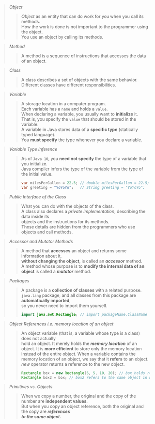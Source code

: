 > _Object_
>
> > _Object_ as an entity that can do work for you when you call its methods.  
> > How the work is done is not important to the programmer using the object.  
> > You use an object by calling its methods.

> _Method_
>
> > A method is a sequence of instructions that accesses the data of an object.

> _Class_
>
> > A class describes a set of objects with the same behavior.  
> > Different classes have different responsibilities.

> _Variable_
>
> > A storage location in a computer program.  
> > Each variable has a `name` and holds a `value`.  
> > When declaring a variable, you usually want to **initialize** it.  
> > That is, you specify the `value` that should be stored in the variable.  
> > A variable in Java stores data of a **specific type** (statically typed language).  
> > You **must specify** the type whenever you declare a variable.

> _Variable Type Inference_
>
> > As of `Java 10`, you **need not specify** the type of a variable that you initialize.  
> > Java compiler infers the type of the variable from the type of the initial value.
> >
> > ```java
> > var milesPerGallon = 22.5; // double milesPerGallon = 22.5;
> > var greeting = "YoYoYo";   // String greeting = "YoYoYo";
> > ```

> _Public Interface of the Class_
>
> > What you can do with the objects of the class.  
> > A class also declares a _private implementation_, describing the data inside its  
> > objects and the instructions for its methods.  
> > Those details are hidden from the programmers who use objects and call methods.

> _Accessor and Mutator Methods_
>
> > A method that **accesses** an object and returns some information about it,  
> > **without changing the object**, is called an **_accessor_** method.  
> > A method whose purpose is to **modify the internal data of an object**
> > is called a **_mutator_** method.

> _Packages_
>
> > A package is a **collection of classes** with a related purpose.
> > `java.lang` package, and all classes from this package are **automatically imported**,  
> > so you never need to import them yourself.
> >
> > ```java
> > import java.awt.Rectangle; // import packageName.ClassName
> > ```

> _Object References i.e. memory location of an object_
>
> > An object variable (that is, a variable whose type is a class) does not actually  
> > hold an object.
> > It merely holds the **_memory location_** of an object.
> > It is **more efficient** to store only the memory location instead of the entire object.
> > When a variable contains the memory location of an object, we say that it **refers**
> > to an object.
> > _new_ operator returns a reference to the new object.
> >
> > ```java
> > Rectangle box = new Rectangle(5, 5, 10, 20); // box holds reference to Rectangle object
> > Rectangle box2 = box; // box2 refers to the same object in memory as box
> > ```

> _Primitives vs. Objects_
>
> > When we copy a number, the original and the copy of the number are **independent values**.  
> > But when you copy an object reference, both the original and the copy are **_references_**  
> > **_to the same object._**
